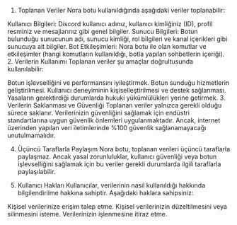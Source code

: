 1. Toplanan Veriler
Nora botu kullanıldığında aşağıdaki veriler toplanabilir:

Kullanıcı Bilgileri: Discord kullanıcı adınız, kullanıcı kimliğiniz (ID), profil resminiz ve mesajlarınız gibi genel bilgiler.
Sunucu Bilgileri: Botun bulunduğu sunucunun adı, sunucu kimliği, rol bilgileri ve kanal içerikleri gibi sunucuya ait bilgiler.
Bot Etkileşimleri: Nora botu ile olan komutlar ve etkileşimler (hangi komutların kullanıldığı, botla yapılan sohbetlerin içeriği).
2. Verilerin Kullanımı
Toplanan veriler şu amaçlar doğrultusunda kullanılabilir:

Botun işlevselliğini ve performansını iyileştirmek.
Botun sunduğu hizmetlerin geliştirilmesi.
Kullanıcı deneyiminin kişiselleştirilmesi ve destek sağlanması.
Yasaların gerektirdiği durumlarda hukuki yükümlülükleri yerine getirmek.
3. Verilerin Saklanması ve Güvenliği
Toplanan veriler yalnızca gerekli olduğu sürece saklanır. Verilerinizin güvenliğini sağlamak için endüstri standartlarına uygun güvenlik önlemleri uygulanmaktadır. Ancak, internet üzerinden yapılan veri iletimlerinde %100 güvenlik sağlanamayacağı unutulmamalıdır.

4. Üçüncü Taraflarla Paylaşım
Nora botu, toplanan verileri üçüncü taraflarla paylaşmaz. Ancak yasal zorunluluklar, kullanıcı güvenliği veya botun işlevselliğini sağlamak için bu veriler gerekli durumlarda ilgili taraflarla paylaşılabilir.

5. Kullanıcı Hakları
Kullanıcılar, verilerinin nasıl kullanıldığı hakkında bilgilendirilme hakkına sahiptir. Aşağıdaki haklara sahipsiniz:

Kişisel verilerinize erişim talep etme.
Kişisel verilerinizin düzeltilmesini veya silinmesini isteme.
Verilerinizin işlenmesine itiraz etme.
